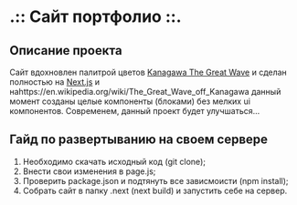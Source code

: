 # .:: Сайт портфолио ::.

## Описание проекта

Сайт вдохновлен палитрой цветов [Kanagawa The Great Wave](https://en.wikipedia.org/wiki/The_Great_Wave_off_Kanagawa) и сделан полностью на [Next.js](https://nextjs.org) и наhttps://en.wikipedia.org/wiki/The_Great_Wave_off_Kanagawa данный момент созданы целые компоненты (блоками) без мелких ui компонентов. Современем, данный проект будет улучшаться...

## Гайд по развертыванию на своем сервере

1. Необходимо скачать исходный код (git clone);
2. Внести свои изменения в page.js;
3. Проверить package.json и подтянуть все зависмоисти (npm install);
4. Собрать сайт в папку .next (next build) и запустить себе на сервер.
